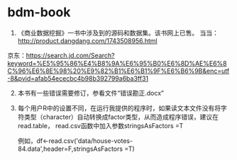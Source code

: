 # bdm-book
1. 《商业数据挖掘》一书中涉及到的源码和数据集。该书网上已售。
当当：http://product.dangdang.com/1743508956.html

京东：https://search.jd.com/Search?keyword=%E5%95%86%E4%B8%9A%E6%95%B0%E6%8D%AE%E6%8C%96%E6%8E%98%20%E9%82%B1%E6%B1%9F%E6%B6%9B&enc=utf-8&pvid=afab54ececbc4b98b392799a6ba3ff31 

2. 本书有一些错误需要修订，参看文件“错误勘正.docx”

3. 每个用户R中的设置不同，在运行我提供的程序时，如果读文本文件没有将字符类型（character）自动转换成factor类型，从而造成程序错误，建议在read.table， read.csv函数中加入参数stringsAsFactors =T
   
   例如，df<-read.csv('data/house-votes-84.data',header=F,stringsAsFactors =T)


